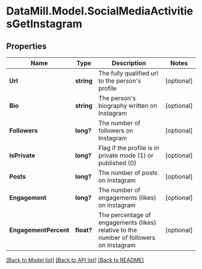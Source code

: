 # DataMill.Model.SocialMediaActivitiesGetInstagram
## Properties

Name | Type | Description | Notes
------------ | ------------- | ------------- | -------------
**Url** | **string** | The fully qualified url to the person&#39;s profile | [optional] 
**Bio** | **string** | The person&#39;s biography written on Instagram | [optional] 
**Followers** | **long?** | The number of followers on Instagram | [optional] 
**IsPrivate** | **long?** | Flag if the profile is in private mode (1) or published (0) | [optional] 
**Posts** | **long?** | The number of posts on Instagram | [optional] 
**Engagement** | **long?** | The number of engagements (likes) on Instagram | [optional] 
**EngagementPercent** | **float?** | The percentage of engagements (likes) relative to the number of followers on Instagram | [optional] 

[[Back to Model list]](../README.md#documentation-for-models) [[Back to API list]](../README.md#documentation-for-api-endpoints) [[Back to README]](../README.md)

